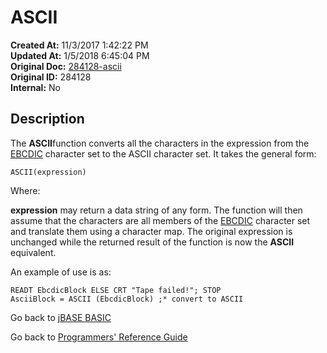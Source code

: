 # ASCII

**Created At:** 11/3/2017 1:42:22 PM  
**Updated At:** 1/5/2018 6:45:04 PM  
**Original Doc:** [284128-ascii](https://docs.jbase.com/36868-jbase-basic/284128-ascii)  
**Original ID:** 284128  
**Internal:** No  

## Description

The **ASCII**function converts all the characters in the expression from the [EBCDIC](./../ebcdic) character set to the ASCII character set. It takes the general form:

```
ASCII(expression)
```

Where:

**expression** may return a data string of any form. The function will then assume that the characters are all members of the [EBCDIC](./../ebcdic) character set and translate them using a character map. The original expression is unchanged while the returned result of the function is now the **ASCII** equivalent.

An example of use is as:

```
READT EbcdicBlock ELSE CRT "Tape failed!"; STOP
AsciiBlock = ASCII (EbcdicBlock) ;* convert to ASCII
```

Go back to [jBASE BASIC](./../README.md)

Go back to [Programmers' Reference Guide](./../../reference-guides/jbc/README.md)
